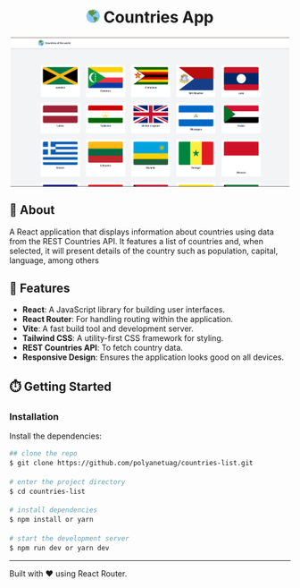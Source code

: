 <h1 align="center">
<img src="public/favicon.ico" alt="planet" width="24" height="24" />
    Countries App
</h1>


<div align="center">
    <img align="center" width='500' src="public/home.png" alt="Countries App Screenshot" />
   

</div>


## 📝 About
A React application that displays information about countries using data from the REST Countries API. It features a list of countries and, when selected, it will present details of the country such as population, capital, language, among others

## 🚀 Features
- **React**: A JavaScript library for building user interfaces.
- **React Router**: For handling routing within the application.
- **Vite**: A fast build tool and development server.
- **Tailwind CSS**: A utility-first CSS framework for styling.
- **REST Countries API**: To fetch country data.
- **Responsive Design**: Ensures the application looks good on all devices.


## ⏱️ Getting Started

### Installation

Install the dependencies:

```bash
## clone the repo
$ git clone https://github.com/polyanetuag/countries-list.git

# enter the project directory
$ cd countries-list

# install dependencies
$ npm install or yarn

# start the development server
$ npm run dev or yarn dev

```



---

Built with ❤️ using React Router.

